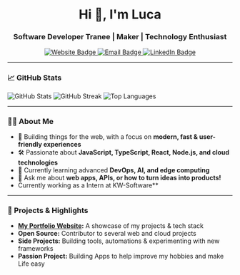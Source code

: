 <!-- Profile README inspired by ls-dev.tech -->

<h1 align="center">Hi 👋, I'm Luca</h1>
<h3 align="center">Software Developer Tranee | Maker | Technology Enthusiast</h3>

<p align="center">
  <a href="https://ls-dev.tech" target="_blank">
    <img src="https://img.shields.io/badge/Website-ls--dev.tech-blue?style=for-the-badge&logo=google-chrome" alt="Website Badge"/>
  </a>
  <a href="mailto:luca.stalder@ls-dev.tech">
    <img src="https://img.shields.io/badge/Email-luca.stalder@ls--dev.tech-red?style=for-the-badge&logo=gmail" alt="Email Badge"/>
  </a>
  <a href="https://www.linkedin.com/in/luca-stalder-189a91287/" target="_blank">
    <img src="https://img.shields.io/badge/LinkedIn-Luca Stalder-blue?style=for-the-badge&logo=linkedin" alt="LinkedIn Badge"/>
  </a>
</p>

---

### 📈 GitHub Stats

<a>
  <img src="https://github-readme-stats.vercel.app/api?username=marlow3130&show_icons=true&theme=radical" alt="GitHub Stats" />
  <img src="https://github-readme-streak-stats.herokuapp.com?user=marlow3130&theme=radical" alt="GitHub Streak" />
  <img src="https://github-readme-stats.vercel.app/api/top-langs/?username=marlow3130&layout=compact&theme=radical" alt="Top Languages" />
</a>

---

### 👨‍💻 About Me

- 🚀 Building things for the web, with a focus on **modern, fast & user-friendly experiences**
- 🛠️ Passionate about **JavaScript, TypeScript, React, Node.js, and cloud technologies**
- 🌱 Currently learning advanced **DevOps, AI, and edge computing**
- 💬 Ask me about **web apps, APIs, or how to turn ideas into products!**
- Currently working as a Intern at KW-Software**

---

### 🚀 Projects & Highlights

- **[My Portfolio Website](https://ls-dev.tech):** A showcase of my projects & tech stack
- **Open Source:** Contributor to several web and cloud projects
- **Side Projects:** Building tools, automations & experimenting with new frameworks
- **Passion Project:** Building Apps to help improve my hobbies and make Life easy
  


